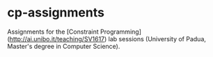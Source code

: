 # cp-assignments
Assignments for the [Constraint Programming] (http://ai.unibo.it/teaching/SV1617) lab sessions (University of Padua, Master's degree in Computer Science).
